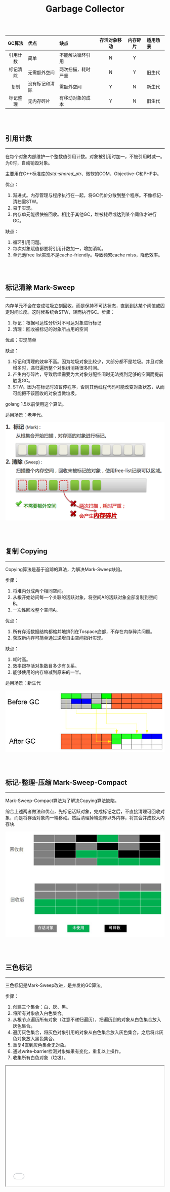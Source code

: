 # <center>Garbage Collector</center>



<br></br>

| GC算法    |   优点     | 缺点              | 存活对象移动 | 内存碎片 | 适用场景 |
| :------: | :--------  | :--------------- | :--------: | :-----: | :----- |
| 引用计数  | 简单        | 不能解决循环引用    |     N      |   Y     |        |
| 标记清除 | 无需额外空间  |  两次扫描，耗时严重 | N          | Y      | 旧生代   |
| 复制     | 没有标记和清除 | 需额外空间        | Y          | N      | 新生代   |
| 标记整理  | 无内存碎片   | 有移动对象的成本    | Y          | N      | 旧生代   |

<br></br>



## 引用计数
----
在每个对象内部维护一个整数值引用计数。对象被引用时加一，不被引用时减一。为0时，自动销毁对象。

主要用在C++标准库的*std::shared_ptr*、微软的COM、Objective-C和PHP中。

优点：
1. 渐进式。内存管理与程序执行在一起，将GC代价分散到整个程序。不像标记-清扫需STW。
2. 易于实现。
3. 内存单元能很快被回收。相比于其他GC，堆被耗尽或达到某个阈值才进行GC。

缺点：
1. 循环引用问题。
2. 每次对象赋值都要将引用计数加一，增加消耗。
3. 单元池free list实现不是cache-friendly。导致频繁cache miss，降低效率。

<br></br>



## 标记清除 Mark-Sweep
----
内存单元不会在变成垃圾立刻回收，而是保持不可达状态，直到到达某个阈值或固定时间长度。这时候系统会STW，转而执行GC。步骤：
1. 标记：根据可达性分析对不可达对象进行标记
2. 清理：回收被标记的对象所占用的空间

优点：实现简单

缺点：
1. 标记和清理的效率不高。因为垃圾对象比较少，大部分都不是垃圾。并且对象增多时，递归遍历整个对象树消耗很多时间。
2. 产生内存碎片，导致后续需要为大对象分配空间时无法找到足够的空间而提前触发GC。
3. STW。因为在标记时须暂停程序，否则其他线程代码可能改变对象状态，从而可能把不该回收的对象当做垃圾。

golang 1.5以前使用这个算法。

适用场景：老年代。

 ![Mark-Sweep](./Images/mark_sweep.png)

<br></br>



## 复制 Copying
-----
Copying算法是基于追踪的算法，为解决Mark-Sweep缺陷。

步骤：
1. 将堆内分成两个相同空间。
2. 从根开始访问每一个关联的活跃对象，将空间A的活跃对象全部复制到空间B。
3. 一次性回收整个空间A。

优点：
1. 所有存活数据结构都缩并地排列在Tospace底部，不存在内存碎片问题。
2. 获取新内存可简单通过递增自由空间指针实现。

缺点：
1. 耗时高。
2. 效率跟存活对象数目多少有关系。
3. 能够使用的内存缩减到原来的一半。

适用场景：新生代

 ![Copying](./Images/copying.png)

<br></br>



## 标记-整理-压缩 Mark-Sweep-Compact
----
Mark-Sweep-Compact算法为了解决Copying算法缺陷。

综合上述两者做法和优点，先标记活跃对象，完成标记之后，不直接清理可回收对象，而是将存活对象向一端移动。然后清理掉端边界以外内存，将其合并成较大内存块.

 ![Mark-Sweep-Compact](./Images/mark_sweep_compact.png)

<br></br>



## 三色标记
----
三色标记是Mark-Sweep改进，是并发的GC算法。

步骤：
1. 创建三个集合：白、灰、黑。
2. 将所有对象放入白色集合。
3. 从根节点遍历所有对象（注意不递归遍历），把遍历到的对象从白色集合放入灰色集合。
4. 遍历灰色集合，将灰色对象引用的对象从白色集合放入灰色集合。之后将此灰色对象放入黑色集合。
5. 重复4直到灰色集合无对象。
6. 通过write-barrier检测对象如果有变化，重复以上操作。
7. 收集所有白色对象（垃圾）。

<p align="center">
  <iframe height=380 width=500 src="./Images/gc1.gif">
</p>

优点：可实现*on-the-fly*，即程序运行同时进行收集，不需要暂停整个程序。

缺点：可能垃圾产生速度大于GC速度，导致程序垃圾越来越多无法被收集。

使用这种算法的是Go 1.5及以后。

<p align="center">
  <img src="./Images/gc2.png" width = "400"/>
</p>

注意：
1. 首先从root开始遍历，root包括全局指针和goroutine栈上指针。
2. mark有两个过程：
    1. 从root开始遍历，标记为灰色。遍历灰色队列。
    2. re-scan全局指针和栈。因为mark和用户程序并行，所以在过程1时可能会新对象分配。这时需通过写屏障（write barrier）记录。re-scan再完成检查一下。
3. STW有两个过程：
    1. GC将要开始时，主要是一些准备工作，比如enable write barrier。
    2. 是re-scan过程。如果这时候没有STW，那么mark将无休止。
4. 针对上图各阶段对应GCPhase如下：
    * Off: _GCoff
    * Stack scan ~ Mark: _GCmark
    * Mark termination: _GCmarktermination

<br>


### 写屏障 Write Barrier
GC中的Write Barrier可理解为编译器在写操作时特意插入一段代码。之所以需要Write Barrier，因为对于和用户程序并发运行的GC，用户程序会一直修改内存，所以需记录。

Golang 1.7前Write Barrier使用的经典*Dijkstra-style insertion write barrier [Dijkstra ‘78]*。STW 主要耗时在stack re-scan过程。1.8后采用混合Write Barrier方式 （Yuasa-style deletion write barrier [Yuasa ‘90] 和 Dijkstra-style insertion write barrier [Dijkstra ‘78]）避免re-scan。

<br></br>



## 分代收集 Generational Collection
----
主要用于JVM和.Net。

 ![Generation1](./Images/generation1.png)

 ![Generation2](./Images/generation2.png)

<br>


### 新生代 Young
新建对象用新生代分配内存。新生代进分为Eden和Survivor区，Survivor由From和To组成。

Eden空间不足时，把存活对象转移到Survivor。新生代存活时间短，因此基于Copying算法进行回收，在Eden的From或To之间copy。

> `-XX:NewRatio=`参数可设置Young与Old大小比例，`-XX:SurvivorRatio=`参数可设置Eden与Survivor比例。

新生代采用空闲指针方式控制GC触发。指针保持最后一个分配的对象在新生代区间的位置，当有新对象要分配内存时，用于检查空间是否足够，不够就触发minor GC。当连续分配对象时，对象逐渐从Eden到Survivor。 

> 年轻代的痛：由于对年轻代的复制收集，须停止所有线程。只能靠多CPU，多线程并发来提高收集速度。所以，暂停时间的瓶颈就落在了年轻代的复制算法上。

 ![Young GC](./Images/young_gc.png)

<br>


### 年老代 Old
> `-XX:MaxTenuringThreshold=`设置熬过年轻代多少次GC后移入老人区。默认为0，熬过一次GC就转入。

对象存活周期长的对象放在老年代：
* 存放新生代中经历多次GC仍然存活的对象；
* 新建对象也可能直接在旧生代分配，取决于具体GC实现。

Old常见对象为比如Http请求中的Session对象、线程、Socket连接，这类对象跟业务直接挂钩，因此生命周期比较长。

<br>


### 永久代Permanent
装载Class信息等基础数据，默认64M。如果是类很多的程序，需加大其设置`-XX:MaxPermSize=`，否则满了后引起Major GC。Spring，Hibernate这类喜欢AOP动态生成类的框架需要更多的持久代内存。

<br>


### 对象提升到老年代
1.对象分配

 ![Step 1](./Images/step1.png)


2.填充到Eden区

 ![Step 2](./Images/step2.png)


3.将Eden区中存活的对象（引用对象）拷贝到其中一个存活区

 ![Step 3](./Images/step3.png)


4.年龄计数器：在Eden中存活的对象其年龄初始=1，从其他存活区存活下来年龄+1

 ![Step 4](./Images/step4.png)


5.增加年龄计数器，图中To存活区有三个对象来自于From存活区，一个对象来自Eden

 ![Step 5](./Images/step5.png)


6.对象提升，这里假设年龄阈值=8，发生GC时，From存活区中=8的对象提升到老年代，其他存活对象移动到To存活区

 ![Step 6](./Images/step6.png)

<br></br>



## GC Type
----
1. Serial GC (`-XX:+UseSerialGC`)

    **Use mark-sweep-compact for Young and Old Generations GC.** i.e Minor and Major GC. Serial GC is useful in client-machines such as our simple stand alone applications and machines with smaller CPU. It is good for small applications with low memory footprint.

2. Parallel GC (`-XX:+UseParallelGC`) 

    **Parallel GC is same as Serial GC except that is spawns N threads for young generation gc where N is the number of CPU cores in the system**. We can control the number of threads using `-XX:ParallelGCThreads = n`. Parallel GC uses single thread for Old Generation GC.

3. Parallel Old GC (`-XX:+UseParallelOldGC`)

    **Same as Parallel GC except that it uses multiple threads for both Young Generation and Old Generation GC**.

4. Concurrent Mark Sweep (CMS) Collector (`-XX:+UseConcMarkSweepGC`)

    CMS Collector is also referred as concurrent low pause collector. **It does GC for Old Generation. CMS collector tries to minimize pauses due to GC by doing most of GC works concurrently with application threads. CMS collector on Young Generation uses  same algorithm as of Parallel Collector. This GC is suitable for responsive applications where we can’t afford longer pause times**. We can limit the number of threads in CMS collector using `-XX:ParallelCMSThreads = n`.

5. G1 Garbage Collector (`-XX:+UseG1GC`)

    The Garbage First or G1 GC is **available from Java 7** and it’s long term goal is to **replace CMS collector**. The G1 collector is a parallel, concurrent, and incrementally compacting low-pause GC. **G1 doesn’t work like other collectors and there is no concept of Young and Old generation space. It divides heap space into multiple equal-sized heap regions. When GC is invoked, it first collects region with lesser live data, hence “Garbage First”**.
        
<br></br>



## 确定垃圾
----

![根搜索](./Images/root_example.png)

GC roots:
1. **Stack Local - Java方法local变量或参数**

    Local variables are kept alive by the stack of a thread. This is not a real object virtual reference and thus is not visible.

2. **Thread - 活着的线程**

    Active Java threads are always considered live objects and are therefore GC roots. This is especially important for thread local variables.

3. **Static variables** 

    Referenced by their classes. This fact makes them de facto GC roots. Classes themselves can be garbage-collected, which would remove all referenced static variables. 

4. **JNI Local - JNI方法的local变量或参数**

5. **Monitor Used - 用于同步的监控对象**

7. **Class - 由系统类加载器加载的对象**

JVM判定无用的类的条件：
1. 该类所有实例已被回收，堆中不存在该类任何示例。
2. 加载该类的ClassLoader已被回收。
3. 该类对应的`java.lang.Class`对象没有在任何地方被引用。

<br></br>



## Performance
----
1. **不要显式调用`System.gc()`。**

2. **减少临时对象使用。**

3. **对象不用时显式置为`null`。**

4. **使用`StringBuffer`，而不用`String`来累加字符串。**

5. **能用基本类型如`int`，就不用`Integer`对象。**

    基本类型变量占用内存资源比相应对象少得多，如果没有必要，最好使用基本变量。

6. **少用静态对象变量。**

    静态变量属于全局变量，不会被GC回收，会一直占用内存。

7. **分散对象创建或删除的时间。**

<br></br>



## 串行、并行、并发GC
----
串行和并行指GC工作时STW，使用单核CPU（串行）还是多核CPU（并行）。

* 串行（Serial）：使用单核CPU串行地进行垃圾收集。
* 并行（Parallel）：使用多CPU并行地进行垃圾收集，并行是GC线程有多个，但在运行GC线程时，用户线程是阻塞的。
* 并发（Concurrent）：垃圾收集时不会暂停应用程序线程，大部分阶段用户线程和GC线程都在运行。
      
| 概念   |  STW | 单线程／多线程 | 
| :---: | :----: | :--------: | 
| 串行  | Y | GC单线程 | 
| 并行 | Y |  GC多线程 |
| 并发 | N | GC和用户线程是多线程 |

<br></br>



## 增量式GC和普通GC
----
GC由一个或一组进程来实现的，它本身也和用户程序一样占用heap空间，运行时也占用CPU。当GC运行时，应用程序停止运行。增量式GC是指把一个长时间的中断，划分为很多个小的中断，减少GC对用户程序的影响。虽然增量式GC整体性能上不如普通GC的效率高，但是能够减少程序的最长停顿时间。

增量式GC采用TrainGC算法，基本想法是将堆中的所有对象按照创建和使用情况进行分组（分层），将使用频繁高和具有相关性的对象放在一队中，随着程序的运行，不断对组进行调整。当GC运行时，它总是先回收最老的（最近很少访问的）的对象，如果整组都为可回收对象，GC将整组回收。这样，每次GC运行只回收一定比例的不可达对象，保证程序的顺畅运行。
